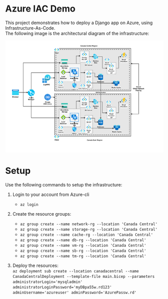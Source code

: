 # Azure IAC Demo

This project demonstrates how to deploy a Django app on Azure, using Infrastructure-As-Code.  
The following image is the architectural diagram of the infrastructure:

![infrastructure](./infra.png)

# Setup

Use the following commands to setup the infrastructure:

1. Login to your account from Azure-cli
   - `az login`

2. Create the resource groups: 
   - `az group create --name network-rg --location 'Canada Central'`    
   - `az group create --name storage-rg --location 'Canada Central'`     
   - `az group create --name cache-rg --location 'Canada Central'`     
   - `az group create --name db-rg --location 'Canada Central'`     
   - `az group create --name vm-rg --location 'Canada Central'`     
   - `az group create --name sb-rg --location 'Canada Central'`     
   - `az group create --name tm-rg --location 'Canada Central'`     

2. Deploy the resources:   
   `az deployment sub create --location canadacentral --name CanadaCentralDeployment --template-file main.bicep --parameters administratorLogin='mysqladmin' administratorLoginPassword='myDBpa55w.rd123' adminUsername='azureuser' adminPassword='AzurePassw.rd'`
